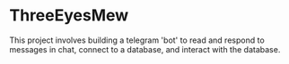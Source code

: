 # ThreeEyesMew
This project involves building a telegram 'bot' to read and respond to messages in chat, connect to a database, and interact with the database.
